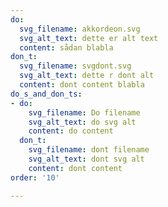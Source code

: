 ```yaml
---
do:
  svg_filename: akkordeon.svg
  svg_alt_text: dette er alt text
  content: sådan blabla
don_t:
  svg_filename: svgdont.svg
  svg_alt_text: dette r dont alt
  content: dont content blabla
do_s_and_don_ts:
- do:
    svg_filename: Do filename
    svg_alt_text: do svg alt
    content: do content
  don_t:
    svg_filename: dont filename
    svg_alt_text: dont svg alt
    content: dont content
order: '10'

---
```

